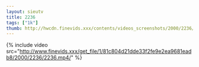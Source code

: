 ```yaml
--- 
layout: sieutv
title: 2236
tags: ["1k"]
thumb: http://hwcdn.finevids.xxx/contents/videos_screenshots/2000/2236/preview.mp4.jpg
---
```

{% include video src="http://www.finevids.xxx/get_file/1/81c804d21dde33f2fe9e2ea9681eadb8/2000/2236/2236.mp4/" %} 
